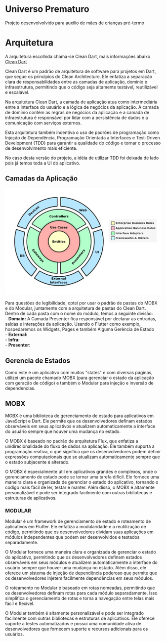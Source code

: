 # Universo Prematuro

Projeto desenvolvolvido para auxilio de mães de crianças pré-termo

# Arquitetura

A arquitetura escolhida chama-se Clean Dart, mais informações abaixo<br>
[Clean Dart](https://github.com/Flutterando/Clean-Dart)

Clean Dart é um padrão de arquitetura de software para projetos em Dart, que segue os princípios do Clean Architecture. 
Ele enfatiza a separação clara de responsabilidades entre as camadas de aplicação, domínio e infraestrutura, permitindo que o código seja altamente testável, reutilizável e escalável.

Na arquitetura Clean Dart, a camada de aplicação atua como intermediária entre a interface do usuário e a lógica de negócios da aplicação. A camada de domínio contém as regras de negócios da aplicação e a camada de infraestrutura é responsável por lidar com a persistência de dados e a comunicação com serviços externos.

Esta arquitetura também incentiva o uso de padrões de programação como Injeção de Dependência, Programação Orientada a Interfaces e Test-Driven Development (TDD) para garantir a qualidade do código e tornar o processo de desenvolvimento mais eficiente.

No caso desta versão do projeto, a idéia de utilizar TDD foi deixada de lado pois já temos toda a UI do aplicativo.


## Camadas da Aplicação
![Arquitetura](https://github.com/Flutterando/Clean-Dart/blob/master/imgs/img3.png)

Para questões de legibilidade, optei por usar o padrão de pastas do MOBX e do Modular, juntamente com a arquitetura de pastas do Clean Dart.
Dentro de cada pasta com o nome do módulo, temos a seguinte divisão: <br>
    - **Domain:** A Camada Presenter fica responsável por declarar as entradas, saídas e interações da aplicação. Usando o Flutter como exemplo, hospedaremos os Widgets, Pages e também Alguma Gerência de Estado<br>
    - **External:**<br>
    - **Infra:**<br>
    - **Presenter:**<br>


## Gerencia de Estados

Como este é um aplicativo com muitos "states" e com diversas páginas, utilizei um pacote chamado MOBX (para gerenciar o estado da aplicação com geração de código) e também o Modular para injeção e inversão de dependencias.

## MOBX

MOBX é uma biblioteca de gerenciamento de estado para aplicativos em JavaScript e Dart. Ele permite que os desenvolvedores definam estados observáveis em seus aplicativos e atualizem automaticamente a interface do usuário sempre que houver uma mudança no estado.

O MOBX é baseado no padrão de arquitetura Flux, que enfatiza a unidirecionalidade do fluxo de dados na aplicação. Ele também suporta a programação reativa, o que significa que os desenvolvedores podem definir expressões computacionais que se atualizam automaticamente sempre que o estado subjacente é alterado.

O MOBX é especialmente útil em aplicativos grandes e complexos, onde o gerenciamento de estado pode se tornar uma tarefa difícil. Ele fornece uma maneira clara e organizada de gerenciar o estado do aplicativo, tornando o código mais fácil de ler, testar e manter. Além disso, o MOBX é altamente personalizável e pode ser integrado facilmente com outras bibliotecas e estruturas de aplicativos.


### MODULAR

Modular é um framework de gerenciamento de estado e roteamento de aplicativos em Flutter. Ele enfatiza a modularidade e a reutilização de código, permitindo que os desenvolvedores dividam suas aplicações em módulos independentes que podem ser desenvolvidos e testados separadamente.

O Modular fornece uma maneira clara e organizada de gerenciar o estado do aplicativo, permitindo que os desenvolvedores definam estados observáveis em seus módulos e atualizem automaticamente a interface do usuário sempre que houver uma mudança no estado. Além disso, ele oferece um sistema de injeção de dependência poderoso que permite que os desenvolvedores injetem facilmente dependências em seus módulos.

O roteamento no Modular é baseado em rotas nomeadas, permitindo que os desenvolvedores definam rotas para cada módulo separadamente. Isso simplifica o gerenciamento de rotas e torna a navegação entre telas mais fácil e flexível.

O Modular também é altamente personalizável e pode ser integrado facilmente com outras bibliotecas e estruturas de aplicativos. Ele oferece suporte a testes automatizados e possui uma comunidade ativa de desenvolvedores que fornecem suporte e recursos adicionais para os usuários.